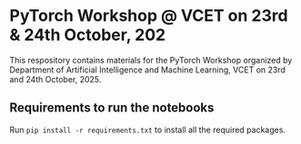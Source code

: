 # PyTorch Workshop @ VCET on 23rd & 24th October, 202
This respository contains materials for the PyTorch Workshop organized by Department of Artificial Intelligence and Machine Learning, VCET on 23rd and 24th October, 2025.

## Requirements to run the notebooks
Run ```pip install -r requirements.txt``` to install all the required packages.

## 